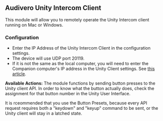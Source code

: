 ## Audivero Unity Intercom Client

This module will allow you to remotely operate the Unity Intercom client running on Mac or Windows.

### Configuration
* Enter the IP Address of the Unity Intercom Client in the configuration settings.
* The device will use UDP port 20119.
* If it is not the same as the local computer, you will need to enter the Companion computer's IP address in the Unity Client settings. See [this article]([https://www.unityintercom.com/unity-tech-notes/remote-stream-deck-control-for-mac-and-windows-clients).

**Available Actions:**
The module functions by sending button presses to the Unity client API.
In order to know what the button actually does, check the assignment for that button number in the Unity User Interface.

It is rceommended that you use the Button Presets, because every API request requires both a "keydown" and "keyup" command to be sent, or the Unity client will stay in a latched state.